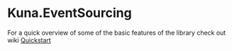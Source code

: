 # Kuna.EventSourcing

For a quick overview of some of the basic features of the library check out wiki [Quickstart](https://github.com/epitka/Kuna.EventSourcing/wiki/Quickstart)